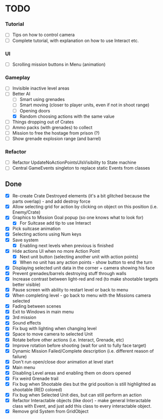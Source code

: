 # TODO

### Tutorial
- [ ] Tips on how to control camera
- [ ] Complete tutorial, with explanation on how to use Interact etc.

### UI
- [ ] Scrolling mission buttons in Menu (animation)

### Gameplay
- [ ] Invisible inactive level areas
- [ ] Better AI
  - [ ] Smart using grenades
  - [ ] Smart moving (closer to player units, even if not in shoot range)
  - [ ] Opening doors
  - [x] Random choosing actions with the same value
- [ ] Things dropping out of Crates
- [ ] Ammo packs (with grenades) to collect
- [ ] Mission to free the hostage from prison (?)
- [ ] Show grenade explosion range (and barrel)

### Refactor
- [ ] Refactor UpdateNoActionPointsUIsVisibility to State machine
- [ ] Central GameEvents singleton to replace static Events from classes

## Done

- [x] Re-create Crate Destroyed elements (it's a bit glitched because the parts overlap) - and add destroy force
- [x] Allow selecting grid for action by clicking on object on this position (i.e. Enemy/Crate)
- [x] Graphics to Mission Goal popup (so one knows what to look for)
  - [x] For Suitcase add tip to use Interact
- [x] Pick suitcase animation
- [x] Selecting actions using Num keys
- [x] Save system
  - [x] Enabling next levels when previous is finished
- [x] Hide actions UI when no more Action Point
  - [x] Next unit button (selecting another unit with action points)
  - [x] When no unit has any action points - show button to end the turn
- [x] Displaying selected unit data in the corner + camera showing his face 
- [x] Prevent grenades/barrels destroying stuff through walls
- [x] Increase contrast between light-red and red (to make shootable targets better visible)
- [x] Pause screen with ability to restart level or back to menu
- [x] When completing level - go back to menu with the Missions camera selected
- [x] Fading between scenes
- [x] Exit to Windows in main menu
- [x] 3rd mission
- [x] Sound effects
- [x] Fix bug with lighting when changing level
- [x] Space to move camera to selected Unit
- [x] Rotate before other actions (i.e. Interact, Grenade, etc)
- [x] Improve rotation before shooting (wait for unit to fully face target)
- [x] Dynamic Mission Failed/Complete description (i.e. different reason of failure)
- [x] Don't run open/close door animation at level start
- [x] Main menu
- [x] Disabling Level areas and enabling them on doors opened
- [x] Fix weird Grenade trail
- [x] Fix bug when Shootable dies but the grid position is still highlighted as shootable (RED colored)
- [x] Fix bug when Selected Unit dies, but can still perform an action
- [x] Refactor Interactable objects (like door) - make general Interactable class with Event,
  and just add this class to every interactable object.
- [x] Remove grid System from GridObject